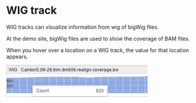 # WIG track
WIG tracks can visualize information from wig of bigWig files.

At the demo site, bigWig files are used to show the coverage of BAM files.

When you hover over a location on a WIG track, the value for that location appears.

![NGB GUI](images/tracks-wig-1.png)
